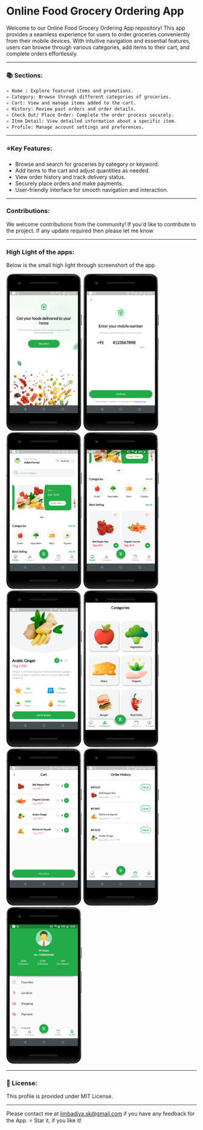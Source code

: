 # Online Food Grocery Ordering App


<p>Welcome to our Online Food Grocery Ordering App repository! This app provides a seamless experience for users to order groceries conveniently from their mobile devices. With intuitive navigation and essential features, users can browse through various categories, add items to their cart, and complete orders effortlessly. </p>

---

<h3>📚 Sections: </h3>


    ✍️ Home : Explore featured items and promotions.
    ✍️ Category: Browse through different categories of groceries.
    ✍️ Cart: View and manage items added to the cart.
    ✍️ History: Review past orders and order details.
    ✍️ Check Out/ Place Order: Complete the order process securely.
    ✍️ Item Detail: View detailed information about a specific item.
    ✍️ Profile: Manage account settings and preferences.
---
<h3>⭐Key Features:</h3>

- Browse and search for groceries by category or keyword.
- Add items to the cart and adjust quantities as needed.
- View order history and track delivery status.
- Securely place orders and make payments.
- User-friendly interface for smooth navigation and interaction.

---
<h3>Contributions: </h3>
<p>We welcome contributions from the community! If you'd like to contribute to the project. If any update required then please let me know</p>

---
<h3>High Light of the apps: </h3>
<p>Below is the small high light through screenshort of the app.</p>
<p float="left">
  <img src="https://github.com/aivision369/Food-Grocery/blob/main/screenshort/1_welcome.png" width="200" />
  <img src="https://github.com/aivision369/Food-Grocery/blob/main/screenshort/2_authentication.png" width="200" /> 
  <img src="https://github.com/aivision369/Food-Grocery/blob/main/screenshort/3_home_1.png" width="200" />
  <img src="https://github.com/aivision369/Food-Grocery/blob/main/screenshort/3_home_2.png" width="200" />
  <img src="https://github.com/aivision369/Food-Grocery/blob/main/screenshort/8_detail.png" width="200" /> 
  <img src="https://github.com/aivision369/Food-Grocery/blob/main/screenshort/4_cateory_1.png" width="200" />
  <img src="https://github.com/aivision369/Food-Grocery/blob/main/screenshort/5_cart.png" width="200" />
  <img src="https://github.com/aivision369/Food-Grocery/blob/main/screenshort/6_history.png" width="200" />
  <img src="https://github.com/aivision369/Food-Grocery/blob/main/screenshort/7_profile.png" width="200" />
</p>



---
<h3>📄 License: </h3>

This profile is provided under MIT License. 

---
Please contact me at limbadiya.sk@gmail.com if you have any feedback for the App. ⭐ Star it, if you like it!
